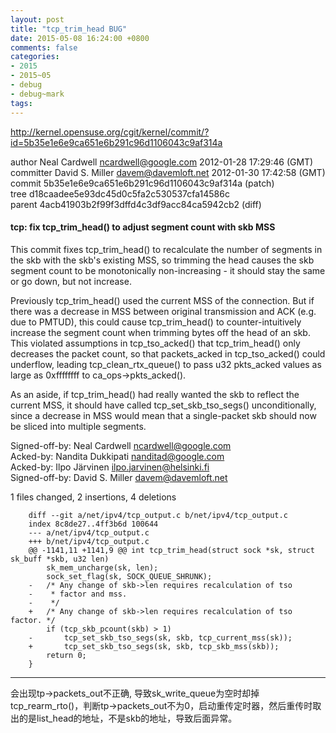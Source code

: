```yaml
---
layout: post
title: "tcp_trim_head BUG"
date: 2015-05-08 16:24:00 +0800
comments: false
categories:
- 2015
- 2015~05
- debug
- debug~mark
tags:
---
```

http://kernel.opensuse.org/cgit/kernel/commit/?id=5b35e1e6e9ca651e6b291c96d1106043c9af314a

author	Neal Cardwell <ncardwell@google.com>	2012-01-28 17:29:46 (GMT)  
committer	David S. Miller <davem@davemloft.net>	2012-01-30 17:42:58 (GMT)  
commit	5b35e1e6e9ca651e6b291c96d1106043c9af314a (patch)  
tree	d18caadee5e93dc45d0c5fa2c530537cfa14586c  
parent	4acb41903b2f99f3dffd4c3df9acc84ca5942cb2 (diff)

#### tcp: fix tcp_trim_head() to adjust segment count with skb MSS

This commit fixes tcp_trim_head() to recalculate the number of segments in the skb with the skb's existing MSS, so trimming the head causes the skb segment count to be monotonically non-increasing - it should stay the same or go down, but not increase. 

Previously tcp_trim_head() used the current MSS of the connection. But if there was a decrease in MSS between original transmission and ACK (e.g. due to PMTUD), this could cause tcp_trim_head() to counter-intuitively increase the segment count when trimming bytes off the head of an skb. This violated assumptions in tcp_tso_acked() that tcp_trim_head() only decreases the packet count, so that packets_acked in tcp_tso_acked() could underflow, leading tcp_clean_rtx_queue() to pass u32 pkts_acked values as large as 0xffffffff to ca_ops->pkts_acked(). 

As an aside, if tcp_trim_head() had really wanted the skb to reflect the current MSS, it should have called tcp_set_skb_tso_segs() unconditionally, since a decrease in MSS would mean that a single-packet skb should now be sliced into multiple segments. 

Signed-off-by: Neal Cardwell <ncardwell@google.com>   
Acked-by: Nandita Dukkipati <nanditad@google.com>   
Acked-by: Ilpo Järvinen <ilpo.jarvinen@helsinki.fi>   
Signed-off-by: David S. Miller <davem@davemloft.net>  


1 files changed, 2 insertions, 4 deletions
```
	diff --git a/net/ipv4/tcp_output.c b/net/ipv4/tcp_output.c
	index 8c8de27..4ff3b6d 100644
	--- a/net/ipv4/tcp_output.c
	+++ b/net/ipv4/tcp_output.c
	@@ -1141,11 +1141,9 @@ int tcp_trim_head(struct sock *sk, struct sk_buff *skb, u32 len)
		sk_mem_uncharge(sk, len);
		sock_set_flag(sk, SOCK_QUEUE_SHRUNK);
	-	/* Any change of skb->len requires recalculation of tso
	-	 * factor and mss.
	-	 */
	+	/* Any change of skb->len requires recalculation of tso factor. */
		if (tcp_skb_pcount(skb) > 1)
	-		tcp_set_skb_tso_segs(sk, skb, tcp_current_mss(sk));
	+		tcp_set_skb_tso_segs(sk, skb, tcp_skb_mss(skb));
		return 0;
	}
```

------------
会出现tp->packets_out不正确, 导致sk_write_queue为空时却掉tcp_rearm_rto()，判断tp->packets_out不为0，启动重传定时器，然后重传时取出的是list_head的地址，不是skb的地址，导致后面异常。



